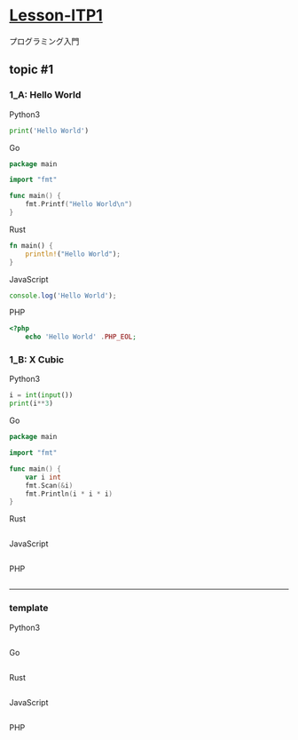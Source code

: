 # [Lesson-ITP1](https://onlinejudge.u-aizu.ac.jp/courses/lesson/2/ITP1/1)

プログラミング入門

## topic #1

### 1_A: Hello World

Python3

```python
print('Hello World')
```

Go

```go
package main

import "fmt"

func main() {
    fmt.Printf("Hello World\n")
}
```

Rust

```rust
fn main() {
    println!("Hello World");
}
```

JavaScript

```javascript
console.log('Hello World');
```

PHP

```php
<?php
    echo 'Hello World' .PHP_EOL;
```

### 1_B: X Cubic

Python3

```python
i = int(input())
print(i**3)
```

Go

```go
package main

import "fmt"

func main() {
    var i int
    fmt.Scan(&i)
    fmt.Println(i * i * i)
}
```

Rust

```rust
```

JavaScript

```javascript
```

PHP

```php
```

---

### template

Python3

```python
```

Go

```go
```

Rust

```rust
```

JavaScript

```javascript
```

PHP

```php
```
